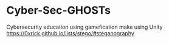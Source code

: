 # Cyber-Sec-GHOSTs
Cybersecurity education using gamefication make using Unity
https://0xrick.github.io/lists/stego/#steganography
